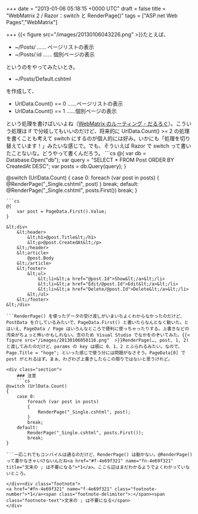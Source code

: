 
+++
date = "2013-01-06 05:18:15 +0000 UTC"
draft = false
title = "WebMatrix 2 / Razor：switch と RenderPage()"
tags = ["ASP.net Web Pages","WebMatrix"]

+++
{{< figure src="/images/20130106043226.png"  >}}たとえば、

<ul>
<li>~/Posts/ …… ページリストの表示</li>
<li>~/Posts/:id …… 個別ページの表示</li>
</ul>というのをやってみたいとき。

<ul>
<li>~/Posts/Default.cshtml</li>
</ul>を作成して、

<ul>
<li>UrlData.Count() == 0 ……ページリストの表示</li>
<li>UrlData.Count() == 1 ……個別ページの表示</li>
</ul>という処理を書けばいいよね（<a href="https://blog.daruyanagi.jp/entry/2012/07/06/174414">WebMatrix のルーティング - だるろぐ</a>）。こういう処理は if で分岐してもいいのだけど、将来的に UrlData.Count() >= 2 の処理を書くことも考えて switch にするのが個人的には好み。いかにも「処理を切り替えています！」みたいな感じで。でも、そういえば Razor で switch って書いたことないな。どうやって書くんだろう。
```cs
@{
    var db = Database.Open("db");
    var query = "SELECT * FROM Post ORDER BY CreatedAt DESC";
    var posts = db.Query(query);
}

@switch (UrlData.Count)
{
    case 0:
        foreach (var post in posts)
        {
            @RenderPage("_Single.cshtml", post)
        }
        break;
    default:
        @RenderPage("_Single.cshtml", posts.First())
        break;
}

```……と思ったけど普通に書いて動いた。{{< figure src="/images/20130106050950.png"  >}}リストの時は _Single.cshtml のレンダリングを foreach で回して、個別ページの時は一度だけ出力する。_Single.cshtml は何度も使う単一 Post の表示を切り出したもので、**部分ビュー**と呼んだりもするのだけど、内容はこんな適当な感じ。
```cs
@{
    var post = PageData.First().Value;
}

&lt;div>
    &lt;header>
        &lt;h1>@post.Title&lt;/h1>
        &lt;p>@post.CreatedAt&lt;/p>
    &lt;/header>
    &lt;article>
        @post.Body
    &lt;/article>
    &lt;footer>
        &lt;ul>
            &lt;li>&lt;a href="@post.Id">Show&lt;/a>&lt;/li>
            &lt;li>&lt;a href="Edit/@post.Id">Edit&lt;/a>&lt;/li>
            &lt;li>&lt;a href="Delete/@post.Id">Delete&lt;/a>&lt;/li>
        &lt;/ul>
    &lt;/footer>
&lt;/div>

```RenderPage() を使ったデータの受け渡しがいまいちよくわからなかったのだけど、PostData を介しているみたいで、PageData.First() と書いたらなんとなく動いた。とはいえ、PageData / Page はいろんなところで便利に使っちゃったりする。上書きなどの汚染がちょっと怖いかもしれない。念のため Visual Studio でなかをのぞいてみた。{{< figure src="/images/20130106050116.png"  >}}RenderPage(…, post, 1, 2) と渡してみたのだけど、params の key は順に 0、1、2 とふられるみたい。なので、Page.Title = "hoge"; といった感じで使う分には問題がなさそう。PageData[0] で post がとれるはず。まぁ、わざわざ上書きしたらこの限りではないと思うけれど。

<div class="section">
    ### 注意
    ```cs
@switch (UrlData.Count)
{
    case 0:
        foreach (var post in posts)
        {
            RenderPage("_Single.cshtml", post);
        }
        break;
    default:
        RenderPage("_Single.cshtml", posts.First());
        break;
}

```一応これでもコンパイルは通るのだけど、RenderPage() は動かない。@RenderPage() って書かなきゃいけないんだね<a href="#f-4e69f321" name="fn-4e69f321" title="文末の ; は不要になる">*1</a>。ここら辺はまだわかるようでよくわかっていないところ。

</div><div class="footnote">
<a href="#fn-4e69f321" name="f-4e69f321" class="footnote-number">*1</a><span class="footnote-delimiter">:</span><span class="footnote-text">文末の ; は不要になる</span>
</div>

